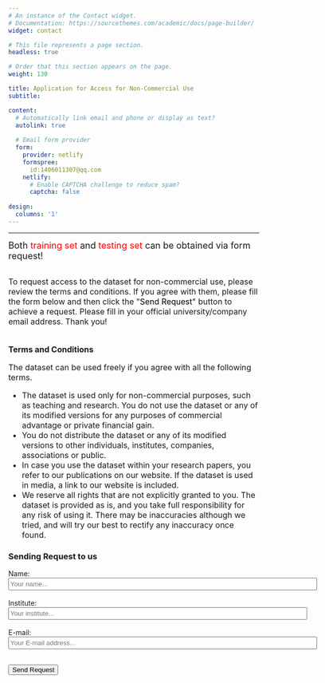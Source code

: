 ```yaml
---
# An instance of the Contact widget.
# Documentation: https://sourcethemes.com/academic/docs/page-builder/
widget: contact

# This file represents a page section.
headless: true

# Order that this section appears on the page.
weight: 130

title: Application for Access for Non-Commercial Use
subtitle:

content:
  # Automatically link email and phone or display as text?
  autolink: true
  
  # Email form provider
  form:
    provider: netlify
    formspree:
      id:1406011307@qq.com
    netlify:
      # Enable CAPTCHA challenge to reduce spam?
      captcha: false
  
design:
  columns: '1'
---
```


<!DOCTYPE html>
<html>
<head>
<title> Application for Access for Non-Commercial Use </title>
<meta http-equiv="Content-Security-Policy" content="upgrade-insecure-requests">
<script src="http://ajax.aspnetcdn.com/ajax/jQuery/jquery-1.8.0.js"></script>
</head>

<body>

<hr/>

<font size="4"> Both <font size="4" color="red">training set</font> and <font size="4" color="red">testing set</font> can be obtained via form request! </font>
<br><br>

<font size="3">
	To request access to the dataset for non-commercial use, please review the terms and conditions. If you agree with them, please fill the form below and then click the "<font color="black">Send Request</font>" button to achieve a request. Please fill in your official university/company email address. Thank you!

<br>
<br>

<b>Terms and Conditions</b>
<br>

The dataset can be used freely if you agree with all the following terms.<br>

 - The dataset is used only for non-commercial purposes, such as teaching and research. You do not use the dataset or any of its modified versions for any purposes of commercial advantage or private financial gain.<br>
 - You do not distribute the dataset or any of its modified versions to other individuals, institutes, companies, associations or public.<br>
 - In case you use the dataset within your research papers, you refer to our publications on our website. If the dataset is used in media, a link to our website is included.<br>
 - We reserve all rights that are not explicitly granted to you. The dataset is provided as is, and you take full responsibility for any risk of using it. There may be inaccuracies although we tried, and will try our best to rectify any inaccuracy once found.

</font>

<h3>Sending Request to us</h3>

<form class="form" id="emailForm">
	Name: <input id="first" name='name' type="text" style="width: 620px; height: 25px;" placeholder="Your name..." class="form__input" />
	<br><br>
	Institute: <input id="second" name='institute' type="text"  style="width: 600px; height: 25px;" placeholder="Your institute..." class="form__input" />
	<br><br>
	E-mail: <input id="third" name='email' type="text" style="width: 620px; height: 25px;" placeholder="Your E-mail address..." class="form__input" />
    <!--<textarea id="third" name='e-mail' type="text" placeholder="Your E-mail..." class="form__input"></textarea>-->
</form>
<br>
<button id="btnSubmit">Send Request</button>
<br><br><br><br>



<script type="text/javascript" src="https://cdn.jsdelivr.net/npm/emailjs-com@2/dist/email.min.js"></script>
<script type="text/javascript">
   (function(){
      emailjs.init("user_sjjxu42gVFLvZtjK3yGIz");
   })();
</script>
<script type="text/javascript" src="./main.js"></script>

</body>

</html>

